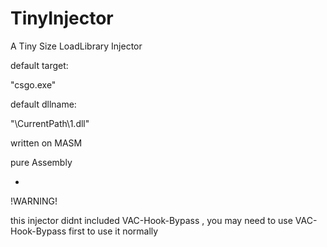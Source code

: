 # TinyInjector
A Tiny Size LoadLibrary Injector

default target:

"csgo.exe"

default dllname:

"\CurrentPath\1.dll"

written on MASM

pure Assembly

-

!WARNING!

this injector didnt included VAC-Hook-Bypass , you may need to use VAC-Hook-Bypass first to use it normally
